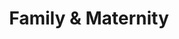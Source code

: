 ---
title: Family & Maternity
slug: maternity-gallery
category: maternity
thumb: ../images/maternityImages/intimate-maternity.jpg
galleryImages: maternityImages
order: 4
---